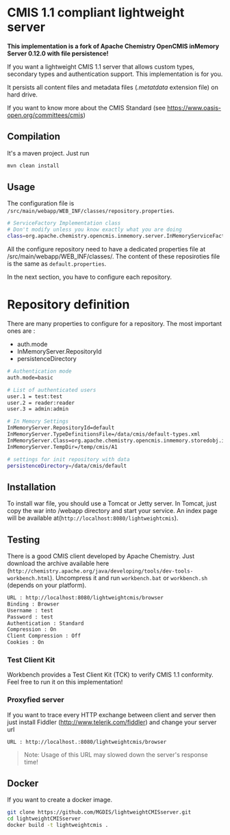 # CMIS 1.1 compliant lightweight server

**This implementation is a fork of Apache Chemistry OpenCMIS inMemory Server 0.12.0 with file persistence!**

If you want a lightweight CMIS 1.1 server that allows custom types, secondary types and authentication support. This implementation is for you.

It persists all content files and metadata files (*.metatdata* extension file) on hard drive.

If you want to know more about the CMIS Standard (see https://www.oasis-open.org/committees/cmis)

## Compilation
It's a maven project. Just run
```bash    
mvn clean install
```
## Usage
The configuration file is `/src/main/webapp/WEB_INF/classes/repository.properties`.
```bash
# ServiceFactory Implementation class
# Don't modify unless you know exactly what you are doing
class=org.apache.chemistry.opencmis.inmemory.server.InMemoryServiceFactoryImpl
```
All the configure repository need to have a dedicated properties file at /src/main/webapp/WEB_INF/classes/. The content of these reposiroties file is the same as `default.properties`.

In the next section, you have to configure each repository.

Repository definition
==============
There are many properties to configure for a repository. The most important ones are :
- auth.mode
- InMemoryServer.RepositoryId
- persistenceDirectory

```bash
# Authentication mode
auth.mode=basic

# List of authenticated users
user.1 = test:test
user.2 = reader:reader
user.3 = admin:admin

# In Memory Settings
InMemoryServer.RepositoryId=default
InMemoryServer.TypeDefinitionsFile=/data/cmis/default-types.xml
InMemoryServer.Class=org.apache.chemistry.opencmis.inmemory.storedobj.impl.StoreManagerImpl
InMemoryServer.TempDir=/temp/cmis/A1

# settings for init repository with data
persistenceDirectory=/data/cmis/default
```

## Installation
To install war file, you should use a Tomcat or Jetty server.
In Tomcat, just copy the war into /webapp directory and start your service.
An index page will be available at(`http://localhost:8080/lightweightcmis`).

## Testing
There is a good CMIS client developed by Apache Chemistry.
Just download the archive available here (`http://chemistry.apache.org/java/developing/tools/dev-tools-workbench.html`).
Uncompress it and run `workbench.bat` or `workbench.sh` (depends on your platform).
```bash    
URL : http://localhost:8080/lightweightcmis/browser
Binding : Browser
Username : test
Password : test
Authentication : Standard
Compression : On
Client Compression : Off
Cookies : On
```
### Test Client Kit
Workbench provides a Test Client Kit (TCK) to verify CMIS 1.1 conformity. Feel free to run it on this implementation!

### Proxyfied server
If you want to trace every HTTP exchange between client and server then just install Fiddler (http://www.telerik.com/fiddler) and change your server url
```http
URL : http://localhost.:8080/lightweightcmis/browser
```

> Note: Usage of this URL may slowed down the server's response time!

## Docker
If you want to create a docker image.
```sh
git clone https://github.com/MGDIS/lightweightCMISserver.git
cd lightweightCMISserver
docker build -t lightweightcmis .
```
